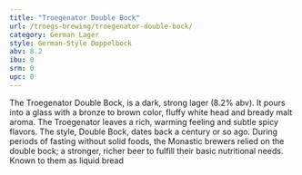 ```yaml
---
title: "Troegenator Double Bock"
url: /troegs-brewing/troegenator-double-bock/
category: German Lager
style: German-Style Doppelbock
abv: 8.2
ibu: 0
srm: 0
upc: 0
---
```

The Troegenator Double Bock, is a dark, strong lager (8.2% abv). It pours into a glass with a bronze to brown color, fluffy white head and bready malt aroma. The Troegenator leaves a rich, warming feeling and subtle spicy flavors. The style, Double Bock, dates back a century or so ago. During periods of fasting without solid foods, the Monastic brewers relied on the double bock; a stronger, richer beer to fulfill their basic nutritional needs. Known to them as liquid bread
